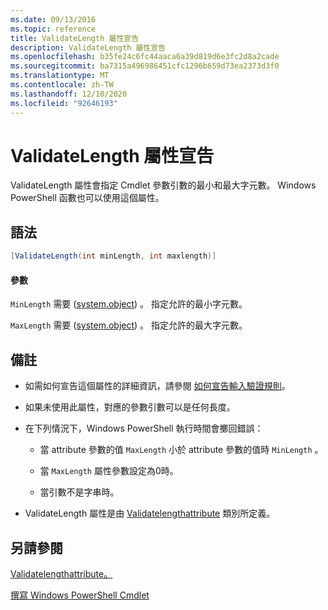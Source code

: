 ```yaml
---
ms.date: 09/13/2016
ms.topic: reference
title: ValidateLength 屬性宣告
description: ValidateLength 屬性宣告
ms.openlocfilehash: b35fe24c6fc44aaca6a39d819d6e3fc2d8a2cade
ms.sourcegitcommit: ba7315a496986451cfc1296b659d73ea2373d3f0
ms.translationtype: MT
ms.contentlocale: zh-TW
ms.lasthandoff: 12/10/2020
ms.locfileid: "92646193"
---
```

# <a name="validatelength-attribute-declaration"></a>ValidateLength 屬性宣告

ValidateLength 屬性會指定 Cmdlet 參數引數的最小和最大字元數。 Windows PowerShell 函數也可以使用這個屬性。

## <a name="syntax"></a>語法

```csharp
[ValidateLength(int minLength, int maxlength)]
```

#### <a name="parameters"></a>參數

`MinLength` 需要 ([system.object](/dotnet/api/System.Int32)) 。 指定允許的最小字元數。

`MaxLength` 需要 ([system.object](/dotnet/api/System.Int32)) 。 指定允許的最大字元數。

## <a name="remarks"></a>備註

- 如需如何宣告這個屬性的詳細資訊，請參閱 [如何宣告輸入驗證規則](./how-to-validate-parameter-input.md)。

- 如果未使用此屬性，對應的參數引數可以是任何長度。

- 在下列情況下，Windows PowerShell 執行時間會擲回錯誤：

  - 當 attribute 參數的值 `MaxLength` 小於 attribute 參數的值時 `MinLength` 。

  - 當 `MaxLength` 屬性參數設定為0時。

  - 當引數不是字串時。

- ValidateLength 屬性是由 [Validatelengthattribute](/dotnet/api/System.Management.Automation.ValidateLengthAttribute) 類別所定義。

## <a name="see-also"></a>另請參閱

[Validatelengthattribute。](/dotnet/api/System.Management.Automation.ValidateLengthAttribute)

[撰寫 Windows PowerShell Cmdlet](./writing-a-windows-powershell-cmdlet.md)
